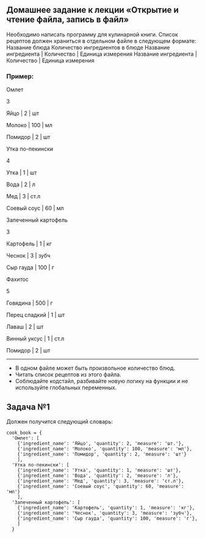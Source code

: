 ## **Домашнее задание к лекции «Открытие и чтение файла, запись в файл»**

Необходимо написать программу для кулинарной книги.
Список рецептов должен храниться в отдельном файле в следующем формате:
Название блюда
Количество ингредиентов в блюде
Название ингредиента | Количество | Единица измерения
Название ингредиента | Количество | Единица измерения

### Пример:

Омлет

3

Яйцо | 2 | шт

Молоко | 100 | мл

Помидор | 2 | шт



Утка по-пекински

4

Утка | 1 | шт

Вода | 2 | л

Мед | 3 | ст.л

Соевый соус | 60 | мл

Запеченный картофель

3

Картофель | 1 | кг

Чеснок | 3 | зубч

Сыр гауда | 100 | г


Фахитос

5

Говядина | 500 | г

Перец сладкий | 1 | шт

Лаваш | 2 | шт

Винный уксус | 1 | ст.л

Помидор | 2 | шт

---

- В одном файле может быть произвольное количество блюд.
- Читать список рецептов из этого файла.
- Соблюдайте кодстайл, разбивайте новую логику на функции и не используйте глобальных переменных.

## Задача №1

Должен получится следующий словарь:

```
cook_book = {
  'Омлет': [
    {'ingredient_name': 'Яйцо', 'quantity': 2, 'measure': 'шт.'},
    {'ingredient_name': 'Молоко', 'quantity': 100, 'measure': 'мл'},
    {'ingredient_name': 'Помидор', 'quantity': 2, 'measure': 'шт'}
    ],
  'Утка по-пекински': [
    {'ingredient_name': 'Утка', 'quantity': 1, 'measure': 'шт'},
    {'ingredient_name': 'Вода', 'quantity': 2, 'measure': 'л'},
    {'ingredient_name': 'Мед', 'quantity': 3, 'measure': 'ст.л'},
    {'ingredient_name': 'Соевый соус', 'quantity': 60, 'measure': 'мл'}
    ],
  'Запеченный картофель': [
    {'ingredient_name': 'Картофель', 'quantity': 1, 'measure': 'кг'},
    {'ingredient_name': 'Чеснок', 'quantity': 3, 'measure': 'зубч'},
    {'ingredient_name': 'Сыр гауда', 'quantity': 100, 'measure': 'г'},
    ]
  }
```